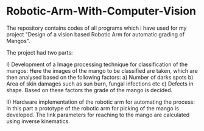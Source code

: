 Robotic-Arm-With-Computer-Vision
================================
The repository contains codes of all programs which i have used for my project "Design of a vision based Robotic Arm for automatic grading of Mangos".

The project had two parts:

I) Development of a Image processing technique for classification of the mangos: Here the images of the mango to be classified are taken, which are then analysed based on the following factors: a) Number of darks spots b) Area of skin damages such as sun burn, fungal infections etc c) Defects in shape. Based on these factors the grade of the mango is decided.

II) Hardware implementation of the robotic arm for automating the process: In this part a prototype of the robotic arm for picking of the mango is developed. The link parameters for reaching to the mango are calculated using inverse kinematics.
